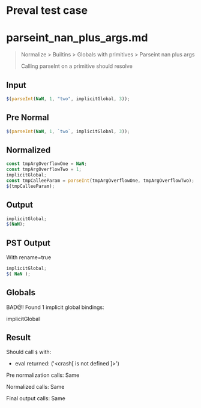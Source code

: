 # Preval test case

# parseint_nan_plus_args.md

> Normalize > Builtins > Globals with primitives > Parseint nan plus args
>
> Calling parseInt on a primitive should resolve

## Input

`````js filename=intro
$(parseInt(NaN, 1, "two", implicitGlobal, 3));
`````

## Pre Normal


`````js filename=intro
$(parseInt(NaN, 1, `two`, implicitGlobal, 3));
`````

## Normalized


`````js filename=intro
const tmpArgOverflowOne = NaN;
const tmpArgOverflowTwo = 1;
implicitGlobal;
const tmpCalleeParam = parseInt(tmpArgOverflowOne, tmpArgOverflowTwo);
$(tmpCalleeParam);
`````

## Output


`````js filename=intro
implicitGlobal;
$(NaN);
`````

## PST Output

With rename=true

`````js filename=intro
implicitGlobal;
$( NaN );
`````

## Globals

BAD@! Found 1 implicit global bindings:

implicitGlobal

## Result

Should call `$` with:
 - eval returned: ('<crash[ <ref> is not defined ]>')

Pre normalization calls: Same

Normalized calls: Same

Final output calls: Same
